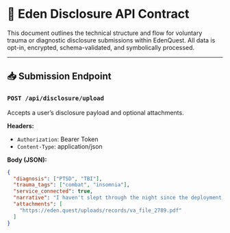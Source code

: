 # 📡 Eden Disclosure API Contract

This document outlines the technical structure and flow for voluntary trauma or diagnostic disclosure submissions within EdenQuest. All data is opt-in, encrypted, schema-validated, and symbolically processed.

---

## 📥 Submission Endpoint

### `POST /api/disclosure/upload`

Accepts a user’s disclosure payload and optional attachments.

**Headers:**
- `Authorization`: Bearer Token
- `Content-Type`: application/json

**Body (JSON):**
```json
{
  "diagnosis": ["PTSD", "TBI"],
  "trauma_tags": ["combat", "insomnia"],
  "service_connected": true,
  "narrative": "I haven't slept through the night since the deployment.",
  "attachments": [
    "https://eden.quest/uploads/records/va_file_2789.pdf"
  ]
}
